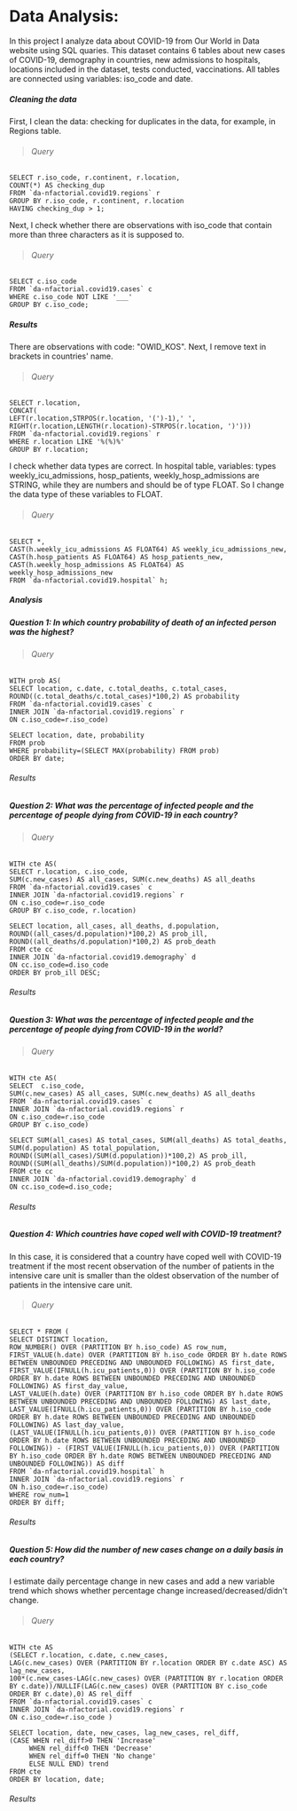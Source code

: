 # Data Analysis:

In this project I analyze data about COVID-19 from Our World in Data website using SQL quaries. 
This dataset contains 6 tables about new cases of COVID-19, demography in countries, 
new admissions to hospitals, locations included in the dataset, tests conducted, vaccinations. 
All tables are connected using variables: iso_code and date.
##### Cleaning the data
First, I clean the data: checking for duplicates in the data, for example, in Regions table.  
> ###### Query
```
SELECT r.iso_code, r.continent, r.location,
COUNT(*) AS checking_dup
FROM `da-nfactorial.covid19.regions` r
GROUP BY r.iso_code, r.continent, r.location
HAVING checking_dup > 1; 
```
Next, I check whether there are observations with iso_code that contain more than three characters as it is supposed to.
> ###### Query
```
SELECT c.iso_code
FROM `da-nfactorial.covid19.cases` c
WHERE c.iso_code NOT LIKE '___'
GROUP BY c.iso_code; 
```
##### Results
There are observations with code: "OWID_KOS".
Next, I remove text in brackets in countries' name.
> ###### Query
```
SELECT r.location,
CONCAT(
LEFT(r.location,STRPOS(r.location, '(')-1),' ',
RIGHT(r.location,LENGTH(r.location)-STRPOS(r.location, ')')))
FROM `da-nfactorial.covid19.regions` r
WHERE r.location LIKE '%(%)%'
GROUP BY r.location; 
```
I check whether data types are correct. In hospital table, variables: types weekly_icu_admissions, hosp_patients, weekly_hosp_admissions are STRING, while they are numbers and should be of type FLOAT. So I change the data type of these variables to FLOAT.
> ###### Query
```
SELECT *, 
CAST(h.weekly_icu_admissions AS FLOAT64) AS weekly_icu_admissions_new,
CAST(h.hosp_patients AS FLOAT64) AS hosp_patients_new,
CAST(h.weekly_hosp_admissions AS FLOAT64) AS weekly_hosp_admissions_new
FROM `da-nfactorial.covid19.hospital` h;
```
##### Analysis
##### Question 1: In which country probability of death of an infected person was the highest?
> ###### Query
```
WITH prob AS(
SELECT location, c.date, c.total_deaths, c.total_cases, ROUND((c.total_deaths/c.total_cases)*100,2) AS probability
FROM `da-nfactorial.covid19.cases` c
INNER JOIN `da-nfactorial.covid19.regions` r
ON c.iso_code=r.iso_code)

SELECT location, date, probability
FROM prob
WHERE probability=(SELECT MAX(probability) FROM prob)
ORDER BY date; 
```
###### Results
##### Question 2: What was the percentage of infected people and the percentage of people dying from COVID-19 in each country?
> ###### Query
```
WITH cte AS(
SELECT r.location, c.iso_code, 
SUM(c.new_cases) AS all_cases, SUM(c.new_deaths) AS all_deaths
FROM `da-nfactorial.covid19.cases` c
INNER JOIN `da-nfactorial.covid19.regions` r
ON c.iso_code=r.iso_code
GROUP BY c.iso_code, r.location)

SELECT location, all_cases, all_deaths, d.population,
ROUND((all_cases/d.population)*100,2) AS prob_ill,
ROUND((all_deaths/d.population)*100,2) AS prob_death
FROM cte cc
INNER JOIN `da-nfactorial.covid19.demography` d
ON cc.iso_code=d.iso_code 
ORDER BY prob_ill DESC; 
```
###### Results
##### Question 3: What was the percentage of infected people and the percentage of people dying from COVID-19 in the world?
> ###### Query
```
WITH cte AS(
SELECT  c.iso_code,
SUM(c.new_cases) AS all_cases, SUM(c.new_deaths) AS all_deaths
FROM `da-nfactorial.covid19.cases` c
INNER JOIN `da-nfactorial.covid19.regions` r
ON c.iso_code=r.iso_code
GROUP BY c.iso_code)

SELECT SUM(all_cases) AS total_cases, SUM(all_deaths) AS total_deaths, 
SUM(d.population) AS total_population,
ROUND((SUM(all_cases)/SUM(d.population))*100,2) AS prob_ill,
ROUND((SUM(all_deaths)/SUM(d.population))*100,2) AS prob_death
FROM cte cc
INNER JOIN `da-nfactorial.covid19.demography` d
ON cc.iso_code=d.iso_code; 
```
###### Results
##### Question 4: Which countries have coped well with COVID-19 treatment?
In this case, it is considered that a country have coped well with COVID-19 treatment if the most recent observation of the number of patients in the intensive care unit is smaller than the oldest observation of the number of patients in the intensive care unit.
> ###### Query
```
SELECT * FROM (
SELECT DISTINCT location,
ROW_NUMBER() OVER (PARTITION BY h.iso_code) AS row_num,
FIRST_VALUE(h.date) OVER (PARTITION BY h.iso_code ORDER BY h.date ROWS BETWEEN UNBOUNDED PRECEDING AND UNBOUNDED FOLLOWING) AS first_date,
FIRST_VALUE(IFNULL(h.icu_patients,0)) OVER (PARTITION BY h.iso_code ORDER BY h.date ROWS BETWEEN UNBOUNDED PRECEDING AND UNBOUNDED FOLLOWING) AS first_day_value,
LAST_VALUE(h.date) OVER (PARTITION BY h.iso_code ORDER BY h.date ROWS BETWEEN UNBOUNDED PRECEDING AND UNBOUNDED FOLLOWING) AS last_date,
LAST_VALUE(IFNULL(h.icu_patients,0)) OVER (PARTITION BY h.iso_code ORDER BY h.date ROWS BETWEEN UNBOUNDED PRECEDING AND UNBOUNDED FOLLOWING) AS last_day_value, 
(LAST_VALUE(IFNULL(h.icu_patients,0)) OVER (PARTITION BY h.iso_code ORDER BY h.date ROWS BETWEEN UNBOUNDED PRECEDING AND UNBOUNDED FOLLOWING)) - (FIRST_VALUE(IFNULL(h.icu_patients,0)) OVER (PARTITION BY h.iso_code ORDER BY h.date ROWS BETWEEN UNBOUNDED PRECEDING AND UNBOUNDED FOLLOWING)) AS diff
FROM `da-nfactorial.covid19.hospital` h
INNER JOIN `da-nfactorial.covid19.regions` r
ON h.iso_code=r.iso_code)
WHERE row_num=1
ORDER BY diff;
```
###### Results
##### Question 5: How did the number of new cases change on a daily basis in each country?
I estimate daily percentage change in new cases and add a new variable trend which shows whether percentage change increased/decreased/didn't change.
> ###### Query
```
WITH cte AS 
(SELECT r.location, c.date, c.new_cases, 
LAG(c.new_cases) OVER (PARTITION BY r.location ORDER BY c.date ASC) AS lag_new_cases,
100*(c.new_cases-LAG(c.new_cases) OVER (PARTITION BY r.location ORDER BY c.date))/NULLIF(LAG(c.new_cases) OVER (PARTITION BY c.iso_code ORDER BY c.date),0) AS rel_diff
FROM `da-nfactorial.covid19.cases` c
INNER JOIN `da-nfactorial.covid19.regions` r
ON c.iso_code=r.iso_code )

SELECT location, date, new_cases, lag_new_cases, rel_diff,
(CASE WHEN rel_diff>0 THEN 'Increase'
     WHEN rel_diff<0 THEN 'Decrease'
     WHEN rel_diff=0 THEN 'No change'
     ELSE NULL END) trend
FROM cte
ORDER BY location, date; 
```
###### Results
